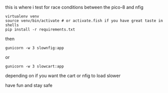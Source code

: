 this is where i test for race conditions between the pico-8 and nfig

```shell
virtualenv venv
source venv/bin/activate # or activate.fish if you have great taste in shells
pip install -r requirements.txt
```

then

```shell
gunicorn -w 3 slownfig:app
```

or

```shell
gunicorn -w 3 slowcart:app
```

depending on if you want the cart or nfig to load slower

have fun and stay safe
